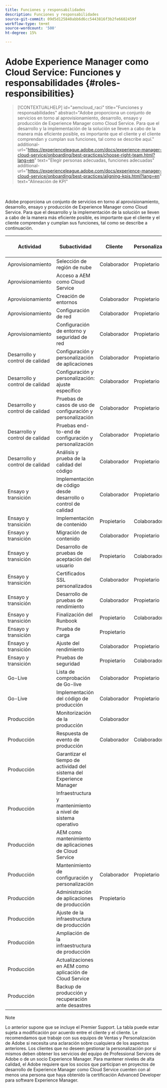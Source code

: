 ```yaml
---
title: Funciones y responsabilidades
description: Funciones y responsabilidades
source-git-commit: 09d5d125840abb6d6cc5443816f3b2fe6602459f
workflow-type: tm+mt
source-wordcount: '500'
ht-degree: 15%

---
```



# Adobe Experience Manager como Cloud Service: Funciones y responsabilidades {#roles-responsibilities}

>[!CONTEXTUALHELP]
>id="aemcloud_raci"
>title="Funciones y responsabilidades"
>abstract="Adobe proporciona un conjunto de servicios en torno al aprovisionamiento, desarrollo, ensayo y producción de Experience Manager como Cloud Service. Para que el desarrollo y la implementación de la solución se lleven a cabo de la manera más eficiente posible, es importante que el cliente y el cliente comprendan y cumplan sus funciones, tal como se describe aquí."
>additional-url="https://experienceleague.adobe.com/docs/experience-manager-cloud-service/onboarding/best-practices/choose-right-team.html?lang=en" text="Elegir personas adecuadas, funciones adecuadas"
>additional-url="https://experienceleague.adobe.com/docs/experience-manager-cloud-service/onboarding/best-practices/aligning-kpis.html?lang=en" text="Alineación de KPI"

<br></br>
Adobe proporciona un conjunto de servicios en torno al aprovisionamiento, desarrollo, ensayo y producción de Experience Manager como Cloud Service. Para que el desarrollo y la implementación de la solución se lleven a cabo de la manera más eficiente posible, es importante que el cliente y el cliente comprendan y cumplan sus funciones, tal como se describe a continuación.


| Actividad | Subactividad | Cliente | Personalizador | Adobe | Funcionalidad de Cloud Manager |
|---------------------------------|-------------------------------------------------------|-------------|-------------|---------|-----------------------------|
| Aprovisionamiento | Selección de región de nube | Colaborador | Propietario | Asesor | Sí |
| Aprovisionamiento | Acceso a AEM como Cloud Service |  |  | Propietario | Sí |
| Aprovisionamiento | Creación de entornos | Colaborador | Propietario | Asesor | Sí |
| Aprovisionamiento | Configuración de red | Colaborador | Propietario | Asesor | Sí |
| Aprovisionamiento | Configuración de entorno y seguridad de red | Colaborador | Propietario | Asesor | Sí |
| Desarrollo y control de calidad | Configuración y personalización de aplicaciones | Colaborador | Propietario |  |  |
| Desarrollo y control de calidad | Configuración y personalización: ajuste específico | Colaborador | Propietario |  |  |
| Desarrollo y control de calidad | Pruebas de casos de uso de configuración y personalización | Colaborador | Propietario |  |  |
| Desarrollo y control de calidad | Pruebas end-to-end de configuración y personalización | Colaborador | Propietario |  |  |
| Desarrollo y control de calidad | Análisis y prueba de la calidad del código | Colaborador | Propietario | Asesor | Sí |
| Ensayo y transición | Implementación de código desde desarrollo o control de calidad | Colaborador | Propietario | Asesor | Sí |
| Ensayo y transición | Implementación de contenido | Propietario | Colaborador |  |  |
| Ensayo y transición | Migración de contenido | Colaborador | Propietario |  |  |
| Ensayo y transición | Desarrollo de pruebas de aceptación del usuario | Propietario | Colaborador |  |  |
| Ensayo y transición | Certificados SSL personalizados | Colaborador | Propietario | Asesor | Sí |
| Ensayo y transición | Desarrollo de pruebas de rendimiento | Colaborador | Propietario |  |  |
| Ensayo y transición | Finalización del Runbook | Propietario | Colaborador |  |  |
| Ensayo y transición | Prueba de carga | Propietario |  |  |  |
| Ensayo y transición | Ajuste del rendimiento | Colaborador | Propietario |  |  |
| Ensayo y transición | Pruebas de seguridad | Propietario | Colaborador |  |  |
| Go-Live | Lista de comprobación de Go-live | Colaborador | Propietario |  |  |
| Go-Live | Implementación del código de producción | Colaborador | Propietario | Asesor | Sí |
| Producción | Monitorización de la producción | Colaborador |  | Propietario |  |
| Producción | Respuesta de evento de producción | Colaborador | Colaborador | Propietario |  |
| Producción | Garantizar el tiempo de actividad del sistema del Experience Manager |  |  | Propietario |  |
| Producción | Infraestructura y mantenimiento a nivel de sistema operativo |  |  | Propietario |  |
| Producción | AEM como mantenimiento de aplicaciones de Cloud Service |  |  | Propietario |  |
| Producción | Mantenimiento de configuración y personalización | Colaborador | Propietario |  |  |
| Producción | Administración de aplicaciones de producción | Propietario |  |  |  |
| Producción | Ajuste de la infraestructura de producción |  |  | Propietario |  |
| Producción | Ampliación de la infraestructura de producción |  |  | Propietario |  |
| Producción | Actualizaciones en AEM como aplicación de Cloud Service |  |  | Propietario |  |
| Producción | Backup de producción y recuperación ante desastres |  |  | Propietario |  |

>[!NOTE]
>
> Lo anterior supone que se incluye el Premier Support. La tabla puede estar sujeta a modificación por acuerdo entre el cliente y el cliente. Le recomendamos que trabaje con sus equipos de Ventas y Personalización de Adobe si necesita una aclaración sobre cualquiera de los aspectos anteriores.
> Los clientes que no deseen gestionar la personalización por sí mismos deben obtener los servicios del equipo de Professional Services de Adobe o de un socio Experience Manager.
>Para mantener niveles de alta calidad, el Adobe requiere que los socios que participan en proyectos de desarrollo de Experience Manager como Cloud Service cuenten con al menos una persona que haya obtenido la certificación Advanced Developer para software Experience Manager.
